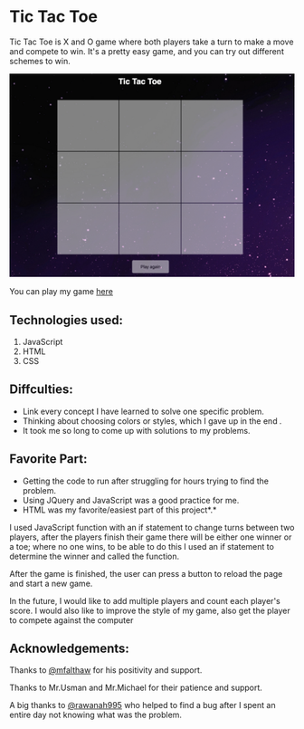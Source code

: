 # Tic Tac Toe


Tic Tac Toe is X and O game where both players take a turn to make a move and compete to win. It's a pretty easy game, and you can try out different schemes to win.


![Game Board](list.png)

You can play my game [here](https://hessaaqeel.github.io/project1_TicTacToe/firstpg)

 ## Technologies used: 
 1. JavaScript 
 2. HTML 
 3. CSS 



## Diffculties: 
-  Link every concept I have learned to solve one specific problem.
-  Thinking about choosing colors or styles, which I gave up in the end *.*
-  It took me so long to come up with solutions to my problems.


## Favorite Part: 
- Getting the code to run after struggling for hours trying to find the problem.
- Using JQuery and JavaScript was a good practice for me. 
- HTML was my favorite/easiest part of this project*.*


I used  JavaScript function with an if statement to change turns between two players, after the players finish their game there will be either one winner or a toe; where no one wins, to be able to do this I used an if statement to determine the winner and called the function. 

After the game is finished, the user can press a button to reload the page and start a new game. 

 In the future, I would like to add multiple players and count each player's score. I would also like to improve the style of my game, also get the player to compete against the computer  


## Acknowledgements: 

Thanks to [@mfalthaw](https://github.com/mfalthaw) for his positivity and support.

Thanks to Mr.Usman and Mr.Michael for their patience and support.

A big thanks to [@rawanah995](https://github.com/rawanah995) who helped to find a bug after I spent an entire day not knowing what was the problem. 


